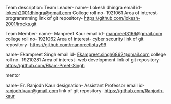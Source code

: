Team description:
Team Leader-
name- Lokesh dhingra
email id- lokesh2001dhingra@gmail.com
College roll no- 1921061
Area of interest- programmming
link of git repository- https://github.com/lokesh-2001/lrocks.git


Team Member-
name- Manpreet Kaur
email id- manpreet3166@gmail.com
college roll no- 1921062
Area of interest- cyber security
link of git repository- https://github.com/manpreetlotay99

name- Ekampreet Singh
email id- Ekampreet.singh6862@gmail.com
college roll no- 19210281
Area of interest- web development
link of git repository- https://github.com/Ekam-Preet-Singh


mentor

name- Er. Ranjodh Kaur
designation- Assistant Professor
email id- ranjodh.kaur@gmail.com
link of git repository- https://github.com/Ranjodh-kaur

